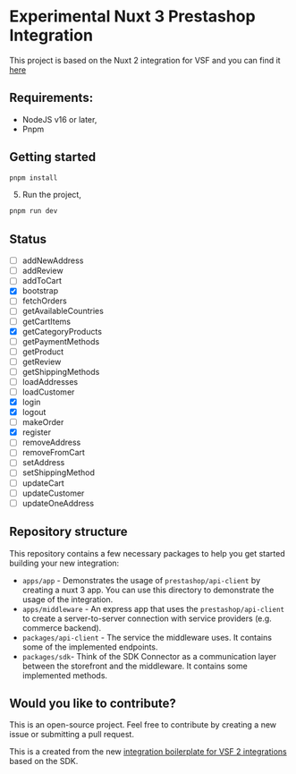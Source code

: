 # Experimental Nuxt 3 Prestashop Integration

This project is based on the Nuxt 2 integration for VSF and you can find it [here](https://github.com/vuestorefront-community/prestashop/)


## Requirements:

- NodeJS v16 or later,
- Pnpm

## Getting started

```bash
pnpm install
```

5. Run the project,

```bash
pnpm run dev
```

## Status 

- [ ] addNewAddress
- [ ] addReview
- [ ] addToCart
- [x] bootstrap
- [ ] fetchOrders
- [ ] getAvailableCountries
- [ ] getCartItems
- [x] getCategoryProducts
- [ ] getPaymentMethods
- [ ] getProduct
- [ ] getReview
- [ ] getShippingMethods
- [ ] loadAddresses
- [ ] loadCustomer
- [x] login
- [x] logout
- [ ] makeOrder
- [x] register
- [ ] removeAddress
- [ ] removeFromCart
- [ ] setAddress
- [ ] setShippingMethod
- [ ] updateCart
- [ ] updateCustomer
- [ ] updateOneAddress

## Repository structure

This repository contains a few necessary packages to help you get started building your new integration:

- `apps/app` - Demonstrates the usage of `prestashop/api-client` by creating a nuxt 3 app. You can use this directory to demonstrate the usage of the integration.
- `apps/middleware` - An express app that uses the `prestashop/api-client` to create a server-to-server connection with service providers (e.g. commerce backend).
- `packages/api-client` - The service the middleware uses. It contains some of the implemented endpoints.
- `packages/sdk`- Think of the SDK Connector as a communication layer between the storefront and the middleware. It contains some implemented methods.

## Would you like to contribute?

This is an open-source project. Feel free to contribute by creating a new issue or submitting a pull request. 

This is a created from the new [integration boilerplate for VSF 2 integrations](https://github.com/vuestorefront/integration-boilerplate) based on the SDK.
